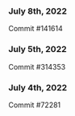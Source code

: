 ### July 8th, 2022

Commit #141614

### July 5th, 2022

Commit #314353


### July 4th, 2022

Commit #72281
